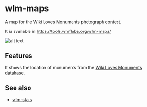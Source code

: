 wlm-maps
========

A map for the Wiki Loves Monuments photograph contest.

It is available in https://tools.wmflabs.org/wlm-maps/

![alt text](https://raw.githubusercontent.com/emijrp/wlm-maps/master/wlm-maps.png)

Features
----

It shows the location of monuments from the [Wiki Loves Monuments database](https://commons.wikimedia.org/wiki/Commons:Monuments_database).

See also
----
  * [wlm-stats](https://github.com/emijrp/wlm-stats)

